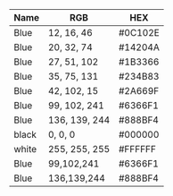 | Name     | RGB           |HEX       |
|----------|---------------|----------|
| Blue     | 12, 16, 46    |#0C102E   |
| Blue     | 20, 32, 74    |#14204A   |
| Blue     | 27, 51, 102   |#1B3366   |
| Blue     | 35, 75, 131   |#234B83   |
| Blue     | 42, 102, 15   |#2A669F   |
| Blue     | 99, 102, 241  |#6366F1   |
| Blue     | 136, 139, 244 |#888BF4   |
| black    | 0, 0, 0       |#000000   |
| white    | 255, 255, 255 |#FFFFFF   |
| Blue     | 99,102,241    |#6366F1   |
| Blue     | 136,139,244   |#888BF4   |